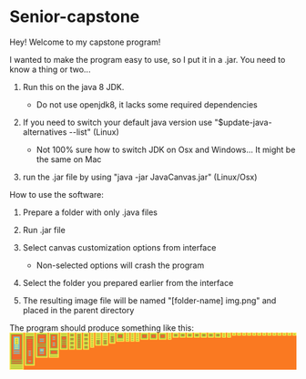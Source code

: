 # Senior-capstone

Hey!
Welcome to my capstone program!

I wanted to make the program easy to use, so I put it in a .jar. You need to know a thing or two...

1) Run this on the java 8 JDK. 
	+ Do not use openjdk8, it lacks some required dependencies

2) If you need to switch your default java version use "$update-java-alternatives --list" (Linux)
	+ Not 100% sure how to switch JDK on Osx and Windows... It might be the same on Mac

3) run the .jar file by using "java -jar JavaCanvas.jar" (Linux/Osx)


How to use the software:


1) Prepare a folder with only .java files

2) Run .jar file

3) Select canvas customization options from interface
	+ Non-selected options will crash the program

4) Select the folder you prepared earlier from the interface 

5) The resulting image file will be named "[folder-name] img.png" and placed in the parent directory

The program should produce something like this:
![img](ex.png)
